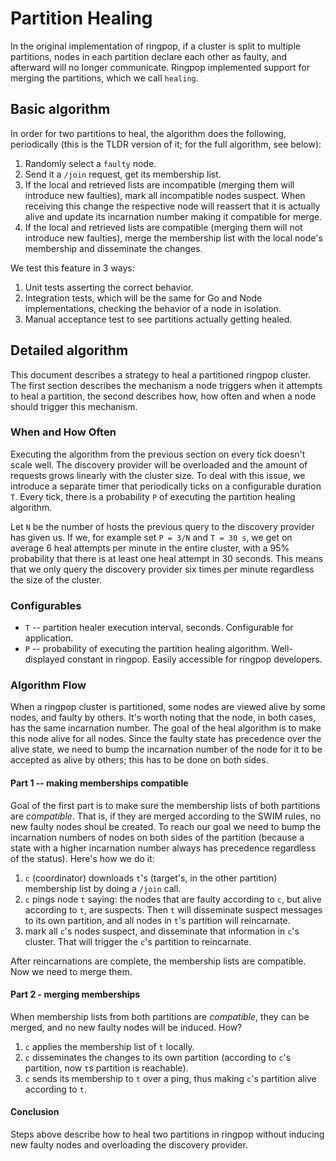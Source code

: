 # Partition Healing

In the original implementation of ringpop, if a cluster is split to multiple partitions, nodes in each partition declare each other as faulty, and afterward will no longer communicate. Ringpop implemented support for merging the partitions, which we call `healing`.

## Basic algorithm

In order for two partitions to heal, the algorithm does the following, periodically (this is the TLDR version of it; for the full algorithm, see below):

1. Randomly select a `faulty` node.
2. Send it a `/join` request, get its membership list.
3. If the local and retrieved lists are incompatible (merging them will introduce new faulties), mark all incompatible nodes suspect. When receiving this change the respective node will reassert that it is actually alive and update its incarnation number making it compatible for merge.
4. If the local and retrieved lists are compatible (merging them will not introduce new faulties), merge the membership list with the local node's membership and disseminate the changes.

We test this feature in 3 ways:

1. Unit tests asserting the correct behavior.
2. Integration tests, which will be the same for Go and Node implementations, checking the behavior of a node in isolation.
3. Manual acceptance test to see partitions actually getting healed.

## Detailed algorithm

This document describes a strategy to heal a partitioned ringpop cluster. The first section describes the mechanism a node triggers when it attempts to heal a partition, the second describes how, how often and when a node should trigger this mechanism.

### When and How Often

Executing the algorithm from the previous section on every tick doesn't scale well. The discovery provider will be overloaded and the amount of requests grows linearly with the cluster size. To deal with this issue, we introduce a separate timer that periodically ticks on a configurable duration `T`. Every tick, there is a probability `P` of executing the partition healing algorithm.

Let `N` be the number of hosts the previous query to the discovery provider has given us. If we, for example set `P = 3/N` and `T = 30 s`, we get on average 6 heal attempts per minute in the entire cluster, with a 95% probability that there is at least one heal attempt in 30 seconds. This means that we only query the discovery provider six times per minute regardless the size of the cluster.

### Configurables

* `T` -- partition healer execution interval, seconds. Configurable for application.
* `P` -- probability of executing the partition healing algorithm. Well-displayed constant in ringpop. Easily accessible for ringpop developers.

### Algorithm Flow

When a ringpop cluster is partitioned, some nodes are viewed alive by some nodes, and faulty by others. It's worth noting that the node, in both cases, has the same incarnation number. The goal of the heal algorithm is to make this node alive for all nodes. Since the faulty state has precedence over the alive state, we need to bump the incarnation number of the node for it to be accepted as alive by others; this has to be done on both sides.

#### Part 1 -- making memberships compatible

Goal of the first part is to make sure the membership lists of both partitions are _compatible_. That is, if they are merged according to the SWIM rules, no new faulty nodes shoul be created. To reach our goal we need to bump the incarnation numbers of nodes on both sides of the partition (because a state with a higher incarnation number always has precedence regardless of the status). Here's how we do it:

1. `c` (coordinator) downloads `t`'s (target's, in the other partition) membership list by doing a `/join` call.
2. `c` pings node `t` saying: the nodes that are faulty according to `c`, but alive according to `t`, are suspects. Then `t` will disseminate suspect messages to its own partition, and all nodes in `t`'s partition will reincarnate.
3. mark all `c`'s nodes suspect, and disseminate that information in `c`'s cluster. That will trigger the `c`'s partition to reincarnate.

After reincarnations are complete, the membership lists are compatible. Now we need to merge them.

#### Part 2 - merging memberships

When membership lists from both partitions are _compatible_, they can be merged, and no new faulty nodes will be induced. How?

1. `c` applies the membership list of `t` locally.
2. `c` disseminates the changes to its own partition (according to `c`'s partition, now `t`s partition is reachable).
3. `c` sends its membership to `t` over a ping, thus making `c`'s partition alive according to `t`.

#### Conclusion

Steps above describe how to heal two partitions in ringpop without inducing new faulty nodes and overloading the discovery provider.
